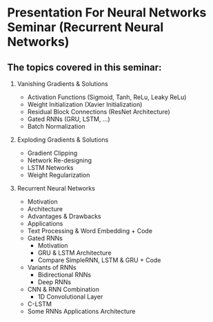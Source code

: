 # Presentation For Neural Networks Seminar (Recurrent Neural Networks)

## The topics covered in this seminar:

1. Vanishing Gradients & Solutions
   - Activation Functions (Sigmoid, Tanh, ReLu, Leaky ReLu)
   - Weight Initialization (Xavier Initialization)
   - Residual Block Connections (ResNet Architecture)
   - Gated RNNs (GRU, LSTM, ...)
   - Batch Normalization

2. Exploding Gradients & Solutions
   - Gradient Clipping
   - Network Re-designing
   - LSTM Networks
   - Weight Regularization

3. Recurrent Neural Networks 
   - Motivation
   - Architecture
   - Advantages & Drawbacks
   - Applications
   - Text Processing & Word Embedding + Code
   - Gated RNNs 
     - Motivation
     - GRU & LSTM Architecture 
     - Compare SimpleRNN, LSTM & GRU + Code
   - Variants of RNNs
     - Bidirectional RNNs
     - Deep RNNs 
   - CNN & RNN Combination
     - 1D Convolutional Layer
   - C-LSTM
   - Some RNNs Applications Architecture
  